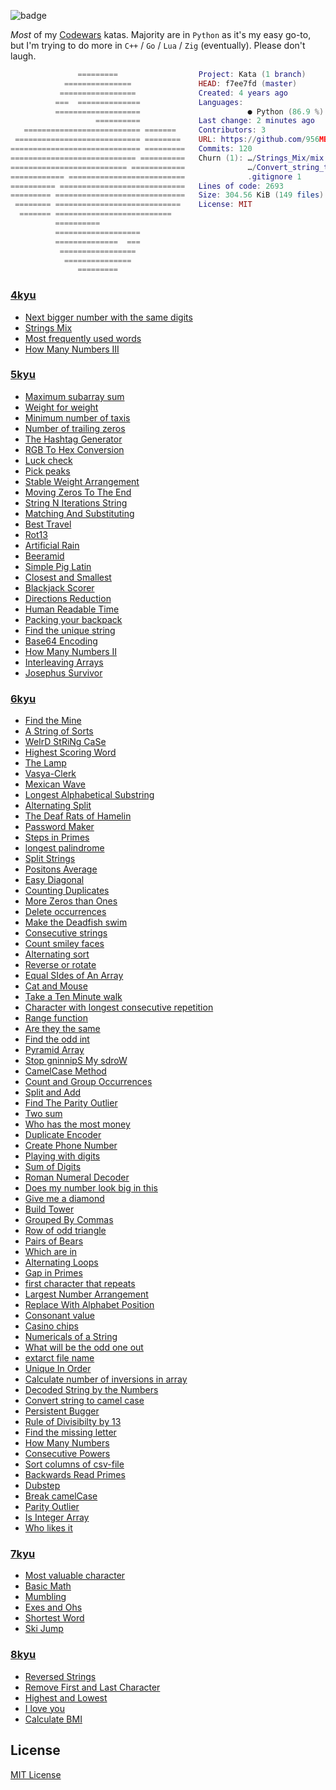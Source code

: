 
![badge](https://www.codewars.com/users/956MB/badges/large)

*Most* of my [Codewars](https://www.codewars.com/users/956MB) katas. Majority are in `Python` as it's my easy go-to, but I'm trying to do more in `C++` / `Go` / `Lua` / `Zig` (eventually). Please don't laugh.

```lua
               =========                  Project: Kata (1 branch)
            ===============               HEAD: f7ee7fd (master)
           =================              Created: 4 years ago
          ===  ==============             Languages:                           
          ===================                        ● Python (86.9 %) ● C++ (13.1 %)
                   ==========             Last change: 2 minutes ago
   ========================== =======     Contributors: 3
 ============================ ========    URL: https://github.com/956MB/Kata.git
============================= =========   Commits: 120
============================ ==========   Churn (1): …/Strings_Mix/mix.py 1
========================== ============              …/Convert_string_to_camel_case/main.py 1
============ ==========================              .gitignore 1
========== ============================   Lines of code: 2693
========= =============================   Size: 304.56 KiB (149 files)
 ======== ============================    License: MIT
  ======= ==========================   
          ==========                   
          ===================          
          ==============  ===          
           =================           
            ===============            
               =========
```

### [4kyu](./4kyu/)

*   [Next bigger number with the same digits](./4kyu/Next_bigger_number_with_the_same_digits/smaller.py)
*   [Strings Mix](./4kyu/Strings_Mix/mix.py)
*   [Most frequently used words](./4kyu/Most_frequently_used_words/most_frequent.py)
*   [How Many Numbers III](./4kyu/How_Many_Numbers_III/second.py)

### [5kyu](./5kyu/)

*   [Maximum subarray sum](./5kyu/Maximum_subarray_sum/max.py)
*   [Weight for weight](./5kyu/Weight_for_weight/weight.py)
*   [Minimum number of taxis](./5kyu/Minimum_number_of_taxis/minimum.py)
*   [Number of trailing zeros](./5kyu/Number_of_trailing_zeros/trailing.py)
*   [The Hashtag Generator](./5kyu/The_Hashtag_Generator/hashtag.py)
*   [RGB To Hex Conversion](./5kyu/RGB_To_Hex_Conversion/rgb_to_hex.py)
*   [Luck check](./5kyu/Luck_check/luck_check.py)
*   [Pick peaks](./5kyu/Pick_peaks/peaks.py)
*   [Stable Weight Arrangement](./5kyu/Stable_Weight_Arrangement/three.py)
*   [Moving Zeros To The End](./5kyu/Moving_Zeros_To_The_End/moving_zeros.py)
*   [String N Iterations String](./5kyu/String_N_Iterations_String/string.py)
*   [Matching And Substituting](./5kyu/Matching_And_Substituting/matching.py)
*   [Best Travel](./5kyu/Best_Travel/best.py)
*   [Rot13](./5kyu/Rot13/rot.py)
*   [Artificial Rain](./5kyu/Artificial_Rain/faster_rain.py)
*   [Beeramid](./5kyu/Beeramid/beeramid.py)
*   [Simple Pig Latin](./5kyu/Simple_Pig_Latin/pig_latin.py)
*   [Closest and Smallest](./5kyu/Closest_and_Smallest/c_s.py)
*   [Blackjack Scorer](./5kyu/Blackjack_Scorer/blackjack.py)
*   [Directions Reduction](./5kyu/Directions_Reduction/dirReduc.py)
*   [Human Readable Time](./5kyu/Human_Readable_Time/time.py)
*   [Packing your backpack](./5kyu/Packing_your_backpack/packing.py)
*   [Find the unique string](./5kyu/Find_the_unique_string/unique.py)
*   [Base64 Encoding](./5kyu/Base64_Encoding/base64.py)
*   [How Many Numbers II](./5kyu/How_Many_Numbers_II/how_many_II.py)
*   [Interleaving Arrays](./5kyu/Interleaving_Arrays/interleaving.py)
*   [Josephus Survivor](./5kyu/Josephus_Survivor/survivor.py)

### [6kyu](./6kyu/)

*   [Find the Mine](./6kyu/Find_the_Mine/mine.py)
*   [A String of Sorts](./6kyu/A_String_of_Sorts/sorts.py)
*   [WeIrD StRiNg CaSe](./6kyu/WeIrD_StRiNg_CaSe/weird.py)
*   [Highest Scoring Word](./6kyu/Highest_Scoring_Word/highest.py)
*   [The Lamp](./6kyu/The_Lamp/lamp.py)
*   [Vasya-Clerk](./6kyu/Vasya-Clerk/clerk.py)
*   [Mexican Wave](./6kyu/Mexican_Wave/wave.py)
*   [Longest Alphabetical Substring](./6kyu/Longest_Alphabetical_Substring/substring.py)
*   [Alternating Split](./6kyu/Alternating_Split/split.cpp)
*   [The Deaf Rats of Hamelin](./6kyu/The_Deaf_Rats_of_Hamelin/deaf.py)
*   [Password Maker](./6kyu/Password_Maker/password.py)
*   [Steps in Primes](./6kyu/Steps_in_Primes/steps.py)
*   [longest palindrome](./6kyu/longest_palindrome/longest.py)
*   [Split Strings](./6kyu/Split_Strings/split.py)
*   [Positons Average](./6kyu/Positons_Average/average.py)
*   [Easy Diagonal](./6kyu/Easy_Diagonal/diagnoal.py)
*   [Counting Duplicates](./6kyu/Counting_Duplicates/duplicates.py)
*   [More Zeros than Ones](./6kyu/More_Zeros_than_Ones/more.py)
*   [Delete occurrences](./6kyu/Delete_occurrences/occurrences.py)
*   [Make the Deadfish swim](./6kyu/Make_the_Deadfish_swim/dead_fish.py)
*   [Consecutive strings](./6kyu/Consecutive_strings/consecutive.py)
*   [Count smiley faces](./6kyu/Count_smiley_faces/count.py)
*   [Alternating sort](./6kyu/Alternating_sort/alt_sort.py)
*   [Reverse or rotate](./6kyu/Reverse_or_rotate/revrot.py)
*   [Equal SIdes of An Array](./6kyu/Equal_SIdes_of_An_Array/equal.cc)
*   [Cat and Mouse](./6kyu/Cat_and_Mouse/cat_mouse.py)
*   [Take a Ten Minute walk](./6kyu/Take_a_Ten_Minute_walk/walk.py)
*   [Character with longest consecutive repetition](./6kyu/Character_with_longest_consecutive_repetition/longest.py)
*   [Range function](./6kyu/Range_function/range.py)
*   [Are they the same](./6kyu/Are_they_the_same/same.py)
*   [Find the odd int](./6kyu/Find_the_odd_int/odd.py)
*   [Pyramid Array](./6kyu/Pyramid_Array/pyramid.cc)
*   [Stop gninnipS My sdroW](./6kyu/Stop_gninnipS_My_sdroW/spinning.py)
*   [CamelCase Method](./6kyu/CamelCase_Method/camel.py)
*   [Count and Group Occurrences](./6kyu/Count_and_Group_Occurrences/count.py)
*   [Split and Add](./6kyu/Split_and_Add/split.py)
*   [Find The Parity Outlier](./6kyu/Find_The_Parity_Outlier/outlier.py)
*   [Two sum](./6kyu/Two_sum/two.cc)
*   [Who has the most money](./6kyu/Who_has_the_most_money/money.py)
*   [Duplicate Encoder](./6kyu/Duplicate_Encoder/duplicate.py)
*   [Create Phone Number](./6kyu/Create_Phone_Number/phone_number.py)
*   [Playing with digits](./6kyu/Playing_with_digits/playing.py)
*   [Sum of Digits](./6kyu/Sum_of_Digits/sum.cc)
*   [Roman Numeral Decoder](./6kyu/Roman_Numeral_Decoder/decoder.py)
*   [Does my number look big in this](./6kyu/Does_my_number_look_big_in_this/narcissistic.py)
*   [Give me a diamond](./6kyu/Give_me_a_diamond/diamond.py)
*   [Build Tower](./6kyu/Build_Tower/tower.py)
*   [Grouped By Commas](./6kyu/Grouped_By_Commas/commas.py)
*   [Row of odd triangle](./6kyu/Row_of_odd_triangle/row.py)
*   [Pairs of Bears](./6kyu/Pairs_of_Bears/pairs.py)
*   [Which are in](./6kyu/Which_are_in/which.py)
*   [Alternating Loops](./6kyu/Alternating_Loops/alternating.py)
*   [Gap in Primes](./6kyu/Gap_in_Primes/gap.py)
*   [first character that repeats](./6kyu/first_character_that_repeats/first.py)
*   [Largest Number Arrangement](./6kyu/Largest_Number_Arrangement/largest.py)
*   [Replace With Alphabet Position](./6kyu/Replace_With_Alphabet_Position/replace.py)
*   [Consonant value](./6kyu/Consonant_value/consonant.py)
*   [Casino chips](./6kyu/Casino_chips/casino.py)
*   [Numericals of a String](./6kyu/Numericals_of_a_String/numericals.py)
*   [What will be the odd one out](./6kyu/What_will_be_the_odd_one_out/odd.py)
*   [extarct file name](./6kyu/extarct_file_name/extract.py)
*   [Unique In Order](./6kyu/Unique_In_Order/unique.py)
*   [Calculate number of inversions in array](./6kyu/Calculate_number_of_inversions_in_array/calculate.py)
*   [Decoded String by the Numbers](./6kyu/Decoded_String_by_the_Numbers/decoded.py)
*   [Convert string to camel case](./6kyu/Convert_string_to_camel_case/main.py)
*   [Persistent Bugger](./6kyu/Persistent_Bugger/persistent.py)
*   [Rule of Divisibilty by 13](./6kyu/Rule_of_Divisibilty_by_13/rule.py)
*   [Find the missing letter](./6kyu/Find_the_missing_letter/missing.py)
*   [How Many Numbers](./6kyu/How_Many_Numbers/how_many.py)
*   [Consecutive Powers](./6kyu/Consecutive_Powers/consecutive.py)
*   [Sort columns of csv-file](./6kyu/Sort_columns_of_csv-file/cols.py)
*   [Backwards Read Primes](./6kyu/Backwards_Read_Primes/backwards.py)
*   [Dubstep](./6kyu/Dubstep/dub.py)
*   [Break camelCase](./6kyu/Break_camelCase/break.py)
*   [Parity Outlier](./6kyu/Parity_Outlier/outlier.cc)
*   [Is Integer Array](./6kyu/Is_Integer_Array/is_int.py)
*   [Who likes it](./6kyu/Who_likes_it/who_likes_it.py)

### [7kyu](./7kyu/)

*   [Most valuable character](./7kyu/Most_valuable_character/most_valuable.py)
*   [Basic Math](./7kyu/Basic_Math/equal.py)
*   [Mumbling](./7kyu/Mumbling/mumbling.cc)
*   [Exes and Ohs](./7kyu/Exes_and_Ohs/exes_and_ohs.cc)
*   [Shortest Word](./7kyu/Shortest_Word/shortest.py)
*   [Ski Jump](./7kyu/Ski_Jump/ski_jump.py)

### [8kyu](./8kyu/)

*   [Reversed Strings](./8kyu/Reversed_Strings/reversed.cc)
*   [Remove First and Last Character](./8kyu/Remove_First_and_Last_Character/remove.cc)
*   [Highest and Lowest](./8kyu/Highest_and_Lowest/highest_and_lowest.cc)
*   [I love you](./8kyu/I_love_you/love.cc)
*   [Calculate BMI](./8kyu/Calculate_BMI/bmi.cc)

## License

[MIT License](./LICENSE)
